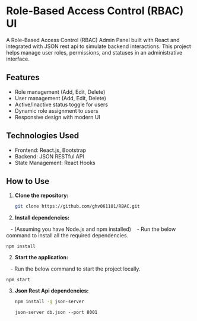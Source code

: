 # Role-Based Access Control (RBAC) UI

A Role-Based Access Control (RBAC) Admin Panel built with React and integrated with JSON rest api to simulate backend interactions. This project helps manage user roles, permissions, and statuses in an administrative interface.


## Features
  -  Role management (Add, Edit, Delete)
  -  User management (Add, Edit, Delete)
  -  Active/Inactive status toggle for users
  -  Dynamic role assignment to users
  -  Responsive design with modern UI

## Technologies Used

  - Frontend: React.js, Bootstrap
  - Backend: JSON RESTful API
  - State Management: React Hooks


## How to Use

1. **Clone the repository:**

   ```bash
   git clone https://github.com/ghv061101/RBAC.git

2. **Install dependencies:**

   - (Assuming you have Node.js and npm installed)
   - Run the below command to install all the required dependencies.
   
    npm install


2. **Start the application:**

   - Run the below command to start the project locally.
   
    npm start
    
3. **Json Rest Api dependencies:**

   ```bash
   npm install -g json-server
   ```
   ```
   json-server db.json --port 8001






